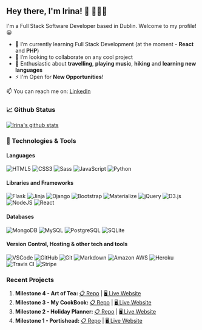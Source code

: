 ## Hey there, I'm Irina! 👋 &#128105;&#127995;&#8205;&#128187;
I'm a Full Stack Software Developer based in Dublin. 
Welcome to my profile! :grinning:

<!--
**irinatu17/irinatu17** is a ✨ _special_ ✨ repository because its `README.md` (this file) appears on your GitHub profile.
-->
- 🌱 I’m currently learning Full Stack Development (at the moment - **React** and **PHP**)
- 👯 I’m looking to collaborate on any cool project
- 🥰 Enthusiastic about **travelling**, **playing music**, **hiking** and **learning new languages**
- ⚡ I'm Open for **New Opportunities**!

📫 You can reach me on: [LinkedIn](https://www.linkedin.com/in/irina-tushina/)

### &#x1f4c8; Github Status 
[![Irina's github stats](https://github-readme-stats.vercel.app/api?username=irinatu17&show_icons=true&theme=dracula&hide=issues)](https://github.com/anuraghazra/github-readme-stats)
### 🔧 Technologies & Tools
 #### Languages
![HTML5](https://img.shields.io/badge/HTML5%20-%23E34F26.svg?&style=for-the-badge&logo=HTML5&logoColor=FFFFFF)
![CSS3](https://img.shields.io/badge/CSS3%20-%231572B6.svg?&style=for-the-badge&logo=CSS3&logoColor=FFFFFF)
![Sass](https://img.shields.io/badge/Sass%20-%23CC6699.svg?&style=for-the-badge&logo=Sass&logoColor=FFFFFF)
![JavaScript](https://img.shields.io/badge/JavaScript%20-%23323330.svg?&style=for-the-badge&logo=JavaScript&logoColor=F7DF1E)
![Python](https://img.shields.io/badge/Python%20-%23004D7A.svg?&style=for-the-badge&logo=python&logoColor=ffdf76)

 #### Libraries and Frameworks
![Flask](https://img.shields.io/badge/Flask%20-%23000000.svg?&style=for-the-badge&logo=Flask&logoColor=FFFFFF)
![Jinja](https://img.shields.io/badge/Jinja%20-%23000000.svg?&style=for-the-badge&logo=Jinja&logoColor=B41717)
![Django](https://img.shields.io/badge/Django%20-%23092E20.svg?&style=for-the-badge&logo=Django&logoColor=FFFFFF)
![Bootstrap](https://img.shields.io/badge/Bootstrap%20-%23563D7C.svg?&style=for-the-badge&logo=Bootstrap&logoColor=FFFFFF)
![Materialize](https://img.shields.io/badge/Materialize%20-%23EE6E73.svg?&style=for-the-badge&logo=Materialize&logoColor=FFFFFF)
![jQuery](https://img.shields.io/badge/jQuery%20-%231E2E3B.svg?&style=for-the-badge&logo=jQuery&logoColor=21ACE2)
![D3.js](https://img.shields.io/badge/D3.js%20-%23BD5350.svg?&style=for-the-badge&logo=D3.js&logoColor=F9A03C)
![NodeJS](https://img.shields.io/badge/Nodejs%20-%228B22.svg?&style=for-the-badge&logo=Node.js&logoColor=000)
![React](https://img.shields.io/badge/React%20-%231572B6.svg?&style=for-the-badge&logo=React&logoColor=CCC)

#### Databases
![MongoDB](https://img.shields.io/badge/MongoDB%20-%233F2E1E.svg?&style=for-the-badge&logo=MongoDB&logoColor=47A248)
![MySQL](https://img.shields.io/badge/MySQL%20-%2300758F.svg?&style=for-the-badge&logo=MySQL&logoColor=FFFFFF)
![PostgreSQL](https://img.shields.io/badge/PostgreSQL%20-%23336791.svg?&style=for-the-badge&logo=PostgreSQL&logoColor=FFFFFF)
![SQLite](https://img.shields.io/badge/SQLite%20-%23003B57.svg?&style=for-the-badge&logo=SQLite&logoColor=FFFFFF)
 #### Version Control, Hosting & other tech and tools 
![VSCode](https://img.shields.io/badge/VSCode%20-%232B2B30.svg?&style=for-the-badge&logo=Visual%20Studio%20Code&logoColor=007ACC) 
![GitHub](https://img.shields.io/badge/GitHub%20-%23181717.svg?&style=for-the-badge&logo=GitHub&logoColor=FFFFFF)
![Git](https://img.shields.io/badge/Git%20-%23302F2F.svg?&style=for-the-badge&logo=Git&logoColor=F05032) 
![Markdown](https://img.shields.io/badge/markdown-%23000000.svg?&style=for-the-badge&logo=markdown&logoColor=white) 
![Amazon AWS](https://img.shields.io/badge/Amazon%20AWS%20-%23232F3E.svg?&style=for-the-badge&logo=Amazon%20AWS&logoColor=FF9900) 
![Heroku](https://img.shields.io/badge/Heroku%20-%23430098.svg?&style=for-the-badge&logo=Heroku&logoColor=FFFFFF) 
![Travis CI](https://img.shields.io/badge/Travis%20CI%20-%232B2F33.svg?&style=for-the-badge&logo=travis) 
![Stripe](https://img.shields.io/badge/Stripe%20-%23646EDE.svg?&style=for-the-badge&logo=Stripe&logoColor=FFFFFF) 

### Recent Projects
1.  <strong>Milestone 4 - Art of Tea: </strong><a href="https://github.com/irinatu17/Art-of-Tea" alt="Art of Tea Repo" target="_blank">📋 Repo</a> | <a href="https://art-of-tea.herokuapp.com/" alt="Art of Tea website" target="_blank"> 🖥 Live Website</a>
2.  <strong>Milestone 3 - My CookBook: </strong><a href="https://github.com/irinatu17/MyCookBook" alt="My CookBook Repo" target="_blank">📋 Repo</a> | <a href="https://mycookbook-project.herokuapp.com/" alt="My CookBook website" target="_blank">🖥 Live Website</a>
3.  <strong>Milestone 2 - Holiday Planner: </strong><a href="https://github.com/irinatu17/Holiday-Planner" alt="Holiday Planner Repo" target="_blank">📋 Repo</a> | <a href="https://irinatu17.github.io/Holiday-Planner/" alt="Holiday Planner website" target="_blank">🖥 Live Website</a>
4.  <strong>Milestone 1 - Portishead: </strong><a href="https://github.com/irinatu17/Portishead" alt="Portishead Repo" target="_blank">📋 Repo</a> | <a href="https://irinatu17.github.io/Portishead/" alt="Portishead website" target="_blank">🖥 Live Website</a>
